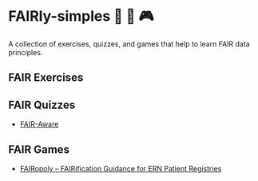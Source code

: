 # FAIRly-simples 🎲 🧩 🎮
A collection of exercises, quizzes, and games that help to learn FAIR data principles.

## FAIR Exercises

## FAIR Quizzes
- [FAIR-Aware](https://fairaware.dans.knaw.nl/)

## FAIR Games
- [FAIRopoly – FAIRification Guidance for ERN Patient Registries](https://www.ejprarediseases.org/fairopoly/)
